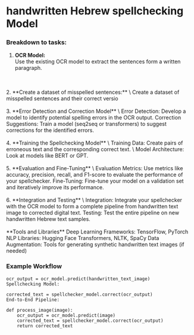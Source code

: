 # **handwritten Hebrew spellchecking Model**


### Breakdown to tasks:

1. **OCR Model:** \
Use the existing OCR model to extract the sentences form a written paragraph.
<br>
<br/>
2. **Create a dataset of misspelled sentences:** \
Create a dataset of misspelled sentences and their correct versio
<br>
<br/>
3. **Error Detection and Correction Model** \
Error Detection: Develop a model to identify potential spelling errors in the OCR output.
Correction Suggestions: Train a model (seq2seq or transformers) to suggest corrections for the identified errors.
<br>
<br/>
4. **Training the Spellchecking Model** \
Training Data: Create pairs of erroneous text and the corresponding correct text. \
Model Architecture: Look at models like BERT or GPT.
<br>
<br/>
5. **Evaluation and Fine-Tuning** \
Evaluation Metrics: Use metrics like accuracy, precision, recall, and F1-score to evaluate the performance of your spellchecker.
Fine-Tuning: Fine-tune your model on a validation set and iteratively improve its performance.
<br>
<br/>
6. **Integration and Testing** \
Integration: Integrate your spellchecker with the OCR model to form a complete pipeline from handwritten text image to corrected digital text.
Testing: Test the entire pipeline on new handwritten Hebrew text samples.
<br>
<br/>
**Tools and Libraries**
Deep Learning Frameworks: TensorFlow, PyTorch
NLP Libraries: Hugging Face Transformers, NLTK, SpaCy
Data Augmentation: Tools for generating synthetic handwritten text images (if needed)


### Example Workflow

```
ocr_output = ocr_model.predict(handwritten_text_image)
Spellchecking Model:

corrected_text = spellchecker_model.correct(ocr_output)
End-to-End Pipeline:

def process_image(image):
    ocr_output = ocr_model.predict(image)
    corrected_text = spellchecker_model.correct(ocr_output)
    return corrected_text
```





